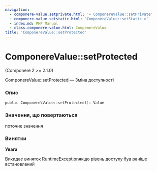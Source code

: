 ```yaml
---
navigation:
  - componere-value.setprivate.html: '« ComponereValue::setPrivate'
  - componere-value.setstatic.html: 'ComponereValue::setStatic »'
  - index.md: PHP Manual
  - class.componere-value.html: ComponereValue
title: 'ComponereValue::setProtected'
---
```

# ComponereValue::setProtected

(Componere 2 >= 2.1.0)

ComponereValue::setProtected — Зміна доступності

### Опис

```methodsynopsis
public Componere\Value::setProtected(): Value
```

### Значення, що повертаються

поточне значення

### Винятки

**Увага**

Викидає виняток [RuntimeException](class.runtimeexception.md)якщо рівень доступу був раніше встановлений
